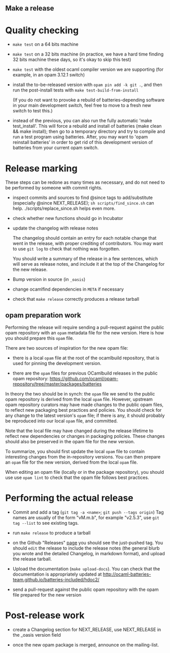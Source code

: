 Make a release
--------------

# Quality checking

- `make test` on a 64 bits machine
- `make test` on a 32 bits machine
  (in practice, we have a hard time finding 32 bits machine these
  days, so it's okay to skip this test)

- `make test` with the oldest ocaml compiler version we are supporting
  (for example, in an opam 3.12.1 switch)

- install the to-be-released version with `opam pin add -k git .`, and
  then run the post-install tests with `make test-build-from-install`

  (If you do not want to provoke a rebuild of batteries-depending
  software in your main development switch, feel free to move to
  a fresh new switch to test this.)

- instead of the previous, you can also run the fully automatic
  'make test_install'. This will force a rebuild and install
  of batteries (make clean && make install);
  then go to a temporary directory and try to compile and run
  a test program using batteries.
  After, you may want to 'opam reinstall batteries' in order to get rid
  of this development version of batteries from your current opam switch.

# Release marking

These steps can be redone as many times as necessary, and do not need
to be performed by someone with commit rights.

- inspect commits and sources to find @since tags to add/substitute
  (especially @since NEXT_RELEASE); `sh scripts/find_since.sh` can
  help. ./scripts/replace_since.sh helps even more.

- check whether new functions should go in Incubator

- update the changelog with release notes

  The changelog should contain an entry for each notable change that
  went in the release, with proper crediting of contributors. You may
  want to use `git log` to check that nothing was forgotten.

  You should write a summary of the release in a few sentences, which
  will serve as release notes, and include it at the top of the
  Changelog for the new release.

- Bump version in source (in `_oasis`)

- change ocamlfind dependencies in `META` if necessary

- check that `make release` correctly produces a release tarball

## opam preparation work

Performing the release will require sending a pull-request against the
public opam repository with an `opam` metadata file for the new
version. Here is how you should prepare this `opam` file.

There are two sources of inspiration for the new opam file:

- there is a local `opam` file at the root of the ocamlbuild
  repository, that is used for pinning the development version.

- there are the `opam` files for previous OCamlbuild releases in the
  public opam repository:
  https://github.com/ocaml/opam-repository/tree/master/packages/batteries

In theory the two should be in synch: the `opam` file we send to the
public opam repository is derived from the local `opam` file. However,
upstream opam repository curators may have made changes to the public
opam files, to reflect new packaging best practices and policies. You
should check for any change to the latest version's `opam` file; if
there is any, it should probably be reproduced into our local `opam`
file, and committed.

Note that the local file may have changed during the release lifetime
to reflect new dependencies or changes in packaging policies. These
changes should also be preserved in the opam file for the new version.

To summarize, you should first update the local `opam` file to contain
interesting changes from the in-repository versions. You can then
prepare an `opam` file for the new version, derived from the local
`opam` file.

When editing an opam file (locally or in the package repository), you
should use use `opam lint` to check that the opam file follows best
practices.

# Performing the actual release

- Commit and add a tag (`git tag -a <name>`; `git push --tags origin`)
  Tag names are usually of the form "vM.m.b", for example "v2.5.3",
  use `git tag --list` to see existing tags.

- run `make release` to produce a tarball

- on the Github "Releases"
  [page](https://github.com/ocaml-batteries-team/batteries-included/releases)
  you should see the just-pushed tag. You should `edit` the release to
  include the release notes (the general blurb you wrote and the
  detailed Changelog, in markdown format), and upload the release
  tarball.

- Upload the documentation (`make upload-docs`). You can check that
  the documentation is appropriately updated at
  http://ocaml-batteries-team.github.io/batteries-included/hdoc2/

- send a pull-request against the public opam repository with the
  opam file prepared for the new version

# Post-release work

- create a Changelog section for NEXT_RELEASE,
  use NEXT_RELEASE in the _oasis version field

- once the new opam package is merged, announce on the mailing-list.
